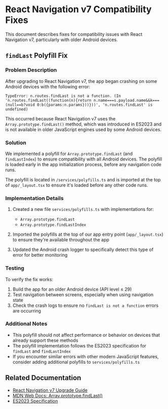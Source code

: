 # React Navigation v7 Compatibility Fixes

This document describes fixes for compatibility issues with React Navigation v7, particularly with older Android devices.

## `findLast` Polyfill Fix

### Problem Description

After upgrading to React Navigation v7, the app began crashing on some Android devices with the following error:

```
TypeError: n.routes.findLast is not a function. (In 'n.routes.findLast((function(n){return n.name===s.payload.name&&k===(null==b?void 0:b({params:n.params}))}))', 'n.routes.findLast' is undefined)
```

This occurred because React Navigation v7 uses the `Array.prototype.findLast()` method, which was introduced in ES2023 and is not available in older JavaScript engines used by some Android devices.

### Solution

We implemented a polyfill for `Array.prototype.findLast` (and `findLastIndex`) to ensure compatibility with all Android devices. The polyfill is loaded early in the app initialization process, before any navigation code runs.

The polyfill is located in `/services/polyfills.ts` and is imported at the top of `app/_layout.tsx` to ensure it's loaded before any other code runs.

### Implementation Details

1. Created a new file `services/polyfills.ts` with implementations for:
   - `Array.prototype.findLast`
   - `Array.prototype.findLastIndex`

2. Imported the polyfills at the top of our app entry point (`app/_layout.tsx`) to ensure they're available throughout the app

3. Updated the Android crash logger to specifically detect this type of error for better monitoring

### Testing

To verify the fix works:

1. Build the app for an older Android device (API level ≤ 29)
2. Test navigation between screens, especially when using navigation state
3. Check the crash logs to ensure no `findLast is not a function` errors are occurring

### Additional Notes

- This polyfill should not affect performance or behavior on devices that already support these methods
- The polyfill implementation follows the ES2023 specification for `findLast` and `findLastIndex`
- If you encounter similar errors with other modern JavaScript features, consider adding additional polyfills to `services/polyfills.ts`

## Related Documentation

- [React Navigation v7 Upgrade Guide](https://reactnavigation.org/docs/upgrading-from-6.x)
- [MDN Web Docs: Array.prototype.findLast()](https://developer.mozilla.org/en-US/docs/Web/JavaScript/Reference/Global_Objects/Array/findLast)
- [ES2023 Specification](https://tc39.es/proposal-array-find-from-last/)
